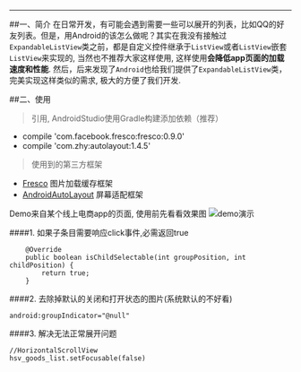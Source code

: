 ___
##一、简介
在日常开发，有可能会遇到需要一些可以展开的列表，比如QQ的好友列表。但是，用Android的该怎么做呢？其实在我没有接触过`ExpandableListView`类之前，都是自定义控件继承于`ListView`或者`ListView`嵌套`ListView`来实现的, 当然也不推荐大家这样使用, 这样使用**会降低app页面的加载速度和性能**.  然后，后来发现了`Android`也给我们提供了`ExpandableListView`类，完美实现这样类似的需求, 极大的方便了我们开发.


##二、使用
> 引用, AndroidStudio使用Gradle构建添加依赖（推荐）
* compile 'com.facebook.fresco:fresco:0.9.0'
* compile 'com.zhy:autolayout:1.4.5'

> 使用到的第三方框架
* [Fresco](https://github.com/facebook/fresco)  图片加载缓存框架
* [AndroidAutoLayout](https://github.com/hongyangAndroid/AndroidAutoLayout)   屏幕适配框架

Demo来自某个线上电商app的页面, 使用前先看看效果图
![demo演示](https://github.com/hexianqiao3755/ExpandableListViewExample/blob/master/example.gif)

####1. 如果子条目需要响应click事件,必需返回true
```
    @Override
    public boolean isChildSelectable(int groupPosition, int childPosition) {
        return true;
    }
```

####2.  去除掉默认的关闭和打开状态的图片(系统默认的不好看)
```
android:groupIndicator="@null"
```

####3.  解决无法正常展开问题
```
//HorizontalScrollView
hsv_goods_list.setFocusable(false)
```
